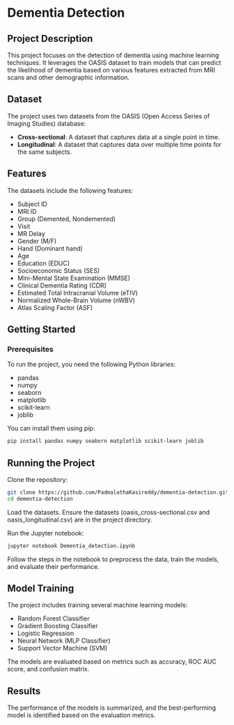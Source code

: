 # Dementia Detection

## Project Description

This project focuses on the detection of dementia using machine learning techniques. It leverages the OASIS dataset to train models that can predict the likelihood of dementia based on various features extracted from MRI scans and other demographic information.

## Dataset

The project uses two datasets from the OASIS (Open Access Series of Imaging Studies) database:
- **Cross-sectional**: A dataset that captures data at a single point in time.
- **Longitudinal**: A dataset that captures data over multiple time points for the same subjects.

## Features

The datasets include the following features:
- Subject ID
- MRI ID
- Group (Demented, Nondemented)
- Visit
- MR Delay
- Gender (M/F)
- Hand (Dominant hand)
- Age
- Education (EDUC)
- Socioeconomic Status (SES)
- Mini-Mental State Examination (MMSE)
- Clinical Dementia Rating (CDR)
- Estimated Total Intracranial Volume (eTIV)
- Normalized Whole-Brain Volume (nWBV)
- Atlas Scaling Factor (ASF)

## Getting Started

### Prerequisites

To run the project, you need the following Python libraries:
- pandas
- numpy
- seaborn
- matplotlib
- scikit-learn
- joblib

You can install them using pip:

```bash
pip install pandas numpy seaborn matplotlib scikit-learn joblib
```

## Running the Project

Clone the repository:

```bash
git clone https://github.com/PadmalathaKasireddy/dementia-detection.git
cd dementia-detection
```
Load the datasets. Ensure the datasets (oasis_cross-sectional.csv and oasis_longitudinal.csv) are in the project directory.

Run the Jupyter notebook:

 ```bash
jupyter notebook Dementia_detection.ipynb
```
Follow the steps in the notebook to preprocess the data, train the models, and evaluate their performance.

## Model Training

The project includes training several machine learning models:

- Random Forest Classifier
- Gradient Boosting Classifier
- Logistic Regression
- Neural Network (MLP Classifier)
- Support Vector Machine (SVM)
  
The models are evaluated based on metrics such as accuracy, ROC AUC score, and confusion matrix.

## Results

The performance of the models is summarized, and the best-performing model is identified based on the evaluation metrics.
